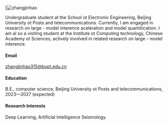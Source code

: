 

[![zhangjinhao](![Lvhaoojieming](https://img.shields.io/badge/Lvhaoojieming-github-blue?logo=github)](https://github.com/Lvhaoojieming))

Undergraduate student at the School ot Electronic Engineering, Beijing University ot Posts and telecommunications. Currently, I am engaged in research on large - model interence aceleration and model quantitication. I am al so a visiting student at the Institute ot Computing technology, Chinese Academy ot Sciences, actively involved in related research on large - model interence.
#### Email
zhangjinhao315@bupt.edu.cn

#### Education
B.E., computer science, Beijing University ot Posts and telecommunications, 2023—2027 (expected)

#### Research Interests
Deep Learning, Artificial Intelligence Seismology.

